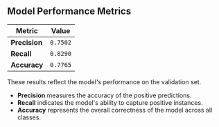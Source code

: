 ## Model Performance Metrics

| **Metric**   | **Value**     |
|--------------|---------------|
| **Precision**| `0.7502`      |
| **Recall**   | `0.8290`      |
| **Accuracy** | `0.7765`      |

These results reflect the model's performance on the validation set.
- **Precision** measures the accuracy of the positive predictions.
- **Recall** indicates the model's ability to capture positive instances.
- **Accuracy** represents the overall correctness of the model across all classes.
